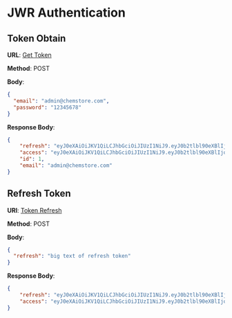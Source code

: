 # JWR Authentication

## Token Obtain
**URL**: [Get Token](https://chemstore.azurewebsites.net/api/token/)

**Method**: POST

**Body**:
```json
{
  "email": "admin@chemstore.com",
  "password": "12345678"
}
```
**Response Body**:
```json
{
    "refresh": "eyJ0eXAiOiJKV1QiLCJhbGciOiJIUzI1NiJ9.eyJ0b2tlbl90eXBlIjoicmVmcmVzaCIsImV4cCI6MTY0Nzk0NzcxNCwiaWF0IjoxNjQ1MzU1NzE0LCJqdGkiOiI5MjZkNzkzZWZmMjY0OThhYWViNTdhZjBjYmQxZmNiNSIsInVzZXJfaWQiOjF9.Hi9u0uJhmy4ZIWFW3PNF6AQk8veesYoSnZTUyUCGdMY",
    "access": "eyJ0eXAiOiJKV1QiLCJhbGciOiJIUzI1NiJ9.eyJ0b2tlbl90eXBlIjoiYWNjZXNzIiwiZXhwIjoxNjQ1NDQyMTE0LCJpYXQiOjE2NDUzNTU3MTQsImp0aSI6ImIyMjYxZGJhYjc5MjQ2NmI4OTQ5NjU4OTQ1MWFhNjNiIiwidXNlcl9pZCI6MX0.PVQzlvzV8ewEHOCf5fZWx3FUiVuYlNBY_gUQJ9CJhKU",
    "id": 1,
    "email": "admin@chemstore.com"
}
```

## Refresh Token
**URl**: [Token Refresh](https://chemstore.azurewebsites.net/api/token/refresh/)

**Method**: POST

**Body**:
```json
{
  "refresh": "big text of refresh token"
}
```
**Response Body**:
```json
{
    "refresh": "eyJ0eXAiOiJKV1QiLCJhbGciOiJIUzI1NiJ9.eyJ0b2tlbl90eXBlIjoicmVmcmVzaCIsImV4cCI6MTY0Nzk0NzcxNCwiaWF0IjoxNjQ1MzU1NzE0LCJqdGkiOiI5MjZkNzkzZWZmMjY0OThhYWViNTdhZjBjYmQxZmNiNSIsInVzZXJfaWQiOjF9.Hi9u0uJhmy4ZIWFW3PNF6AQk8veesYoSnZTUyUCGdMY",
    "access": "eyJ0eXAiOiJKV1QiLCJhbGciOiJIUzI1NiJ9.eyJ0b2tlbl90eXBlIjoiYWNjZXNzIiwiZXhwIjoxNjQ1NDQyMTE0LCJpYXQiOjE2NDUzNTU3MTQsImp0aSI6ImIyMjYxZGJhYjc5MjQ2NmI4OTQ5NjU4OTQ1MWFhNjNiIiwidXNlcl9pZCI6MX0.PVQzlvzV8ewEHOCf5fZWx3FUiVuYlNBY_gUQJ9CJhKU"
}
```